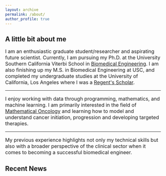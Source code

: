 ```yaml
---
layout: archive
permalink: /about/
author_profile: true
---
```


<h2 class="remove-whitespace">A little bit about me </h2>
<p style="font-size:16px"> I am an enthusiastic graduate student/researcher and aspirating future scientist. Currently, I am pursuing my Ph.D. at the University Southern California Viterbi School in <a href="https://bme.usc.edu/">Biomedical Engineering</a>. I am also finishing up my M.S. in Biomedical Engineering at USC, and completed my undergraduate studies at the University of California, Los Angeles where I was a <a href="https://prospective-ugstudents-ucla.academicworks.com/opportunities/284">Regent's Scholar</a>.
<hr>
<p style="font-size:16px">I enjoy working with data through programming, mathematics, and machine learning. I am primarily interested in the field of <a href="http://mathematical-oncology.org">Mathematical Oncology</a> and learning how to model and understand cancer initiation, progression and developing targeted therapies.
</p>
<hr>
<p style="font-size:16px"> My previous experience highlights not only my technical skills but also with a broader perspective of the clinical sector when it comes to becoming a successful biomedical engineer.</p>





<h2 class="remove-whitespace">Recent News</h2>
